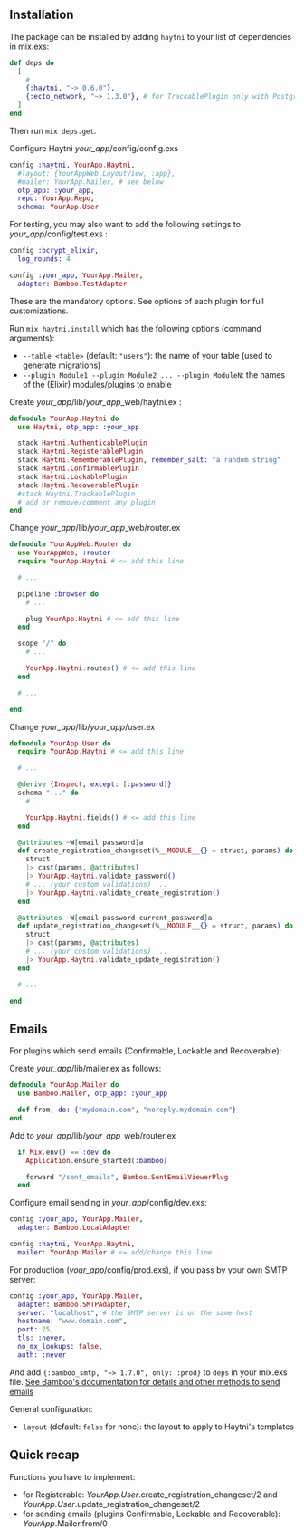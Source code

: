 ## Installation

The package can be installed by adding `haytni` to your list of dependencies in mix.exs:

```elixir
def deps do
  [
    # ...
    {:haytni, "~> 0.6.0"},
    {:ecto_network, "~> 1.3.0"}, # for TrackablePlugin only with PostgreSQL
  ]
end
```

Then run `mix deps.get`.

Configure Haytni *your_app*/config/config.exs

```elixir
config :haytni, YourApp.Haytni,
  #layout: {YourAppWeb.LayoutView, :app},
  #mailer: YourApp.Mailer, # see below
  otp_app: :your_app,
  repo: YourApp.Repo,
  schema: YourApp.User
```

For testing, you may also want to add the following settings to *your_app*/config/test.exs :

```elixir
config :bcrypt_elixir,
  log_rounds: 4

config :your_app, YourApp.Mailer,
  adapter: Bamboo.TestAdapter
```

These are the mandatory options. See options of each plugin for full customizations.

Run `mix haytni.install` which has the following options (command arguments):

  * `--table <table>` (default: `"users"`): the name of your table (used to generate migrations)
  * `--plugin Module1 --plugin Module2 ... --plugin ModuleN`: the names of the (Elixir) modules/plugins to enable

Create *your_app*/lib/*your_app*_web/haytni.ex :

```elixir
defmodule YourApp.Haytni do
  use Haytni, otp_app: :your_app

  stack Haytni.AuthenticablePlugin
  stack Haytni.RegisterablePlugin
  stack Haytni.RememberablePlugin, remember_salt: "a random string"
  stack Haytni.ConfirmablePlugin
  stack Haytni.LockablePlugin
  stack Haytni.RecoverablePlugin
  #stack Haytni.TrackablePlugin
  # add or remove/comment any plugin
end
```

Change *your_app*/lib/*your_app*_web/router.ex

```elixir
defmodule YourAppWeb.Router do
  use YourAppWeb, :router
  require YourApp.Haytni # <= add this line

  # ...

  pipeline :browser do
    # ...

    plug YourApp.Haytni # <= add this line
  end

  scope "/" do
    # ...

    YourApp.Haytni.routes() # <= add this line
  end

  # ...

end
```

Change *your_app*/lib/*your_app*/user.ex

```elixir
defmodule YourApp.User do
  require YourApp.Haytni # <= add this line

  # ...

  @derive {Inspect, except: [:password]}
  schema "..." do
    # ...

    YourApp.Haytni.fields() # <= add this line
  end

  @attributes ~W[email password]a
  def create_registration_changeset(%__MODULE__{} = struct, params) do
    struct
    |> cast(params, @attributes)
    |> YourApp.Haytni.validate_password()
    # ... (your custom validations) ...
    |> YourApp.Haytni.validate_create_registration()
  end

  @attributes ~W[email password current_password]a
  def update_registration_changeset(%__MODULE__{} = struct, params) do
    struct
    |> cast(params, @attributes)
    # ... (your custom validations) ...
    |> YourApp.Haytni.validate_update_registration()
  end

  # ...

end
```

## Emails

For plugins which send emails (Confirmable, Lockable and Recoverable):

Create *your_app*/lib/mailer.ex as follows:

```elixir
defmodule YourApp.Mailer do
  use Bamboo.Mailer, otp_app: :your_app

  def from, do: {"mydomain.com", "noreply.mydomain.com"}
end
```

Add to *your_app*/lib/*your_app*_web/router.ex

```elixir
  if Mix.env() == :dev do
    Application.ensure_started(:bamboo)

    forward "/sent_emails", Bamboo.SentEmailViewerPlug
  end
```

Configure email sending in *your_app*/config/dev.exs:

```elixir
config :your_app, YourApp.Mailer,
  adapter: Bamboo.LocalAdapter

config :haytni, YourApp.Haytni,
  mailer: YourApp.Mailer # <= add/change this line
```

For production (*your_app*/config/prod.exs), if you pass by your own SMTP server:

```elixir
config :your_app, YourApp.Mailer,
  adapter: Bamboo.SMTPAdapter,
  server: "localhost", # the SMTP server is on the same host
  hostname: "www.domain.com",
  port: 25,
  tls: :never,
  no_mx_lookups: false,
  auth: :never
```

And add `{:bamboo_smtp, "~> 1.7.0", only: :prod}` to `deps` in your mix.exs file. [See Bamboo's documentation for details and other methods to send emails](https://hexdocs.pm/bamboo/readme.html)

General configuration:

* `layout` (default: `false` for none): the layout to apply to Haytni's templates

## Quick recap

Functions you have to implement:

* for Registerable: *YourApp.User*.create_registration_changeset/2 and *YourApp.User*.update_registration_changeset/2
* for sending emails (plugins Confirmable, Lockable and Recoverable): *YourApp*.Mailer.from/0
